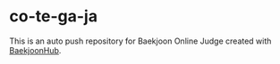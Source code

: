 # co-te-ga-ja
This is an auto push repository for Baekjoon Online Judge created with [BaekjoonHub](https://github.com/BaekjoonHub/BaekjoonHub).
